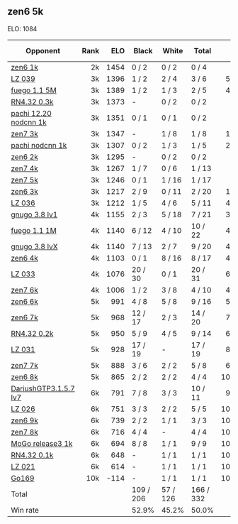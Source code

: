 ## zen6 5k ##

ELO: 1084

Opponent | Rank | ELO | Black | White | Total | Win rate
---------|-----:|----:|-------|-------|-------|-------:
[zen6 1k](zen6%201k.md) | 2k | 1454 | 0 / 2 | 0 / 2 | 0 / 4 | 0.0%
[LZ 039](LZ%20039.md) | 3k | 1396 | 1 / 2 | 2 / 4 | 3 / 6 | 50.0%
[fuego 1.1 5M](fuego%201.1%205M.md) | 3k | 1389 | 1 / 2 | 1 / 3 | 2 / 5 | 40.0%
[RN4.32 0.3k](RN4.32%200.3k.md) | 3k | 1373 | - | 0 / 2 | 0 / 2 | 0.0%
[pachi 12.20 nodcnn 1k](pachi%2012.20%20nodcnn%201k.md) | 3k | 1351 | 0 / 1 | 0 / 1 | 0 / 2 | 0.0%
[zen7 3k](zen7%203k.md) | 3k | 1347 | - | 1 / 8 | 1 / 8 | 12.5%
[pachi nodcnn 1k](pachi%20nodcnn%201k.md) | 3k | 1307 | 0 / 2 | 1 / 3 | 1 / 5 | 20.0%
[zen6 2k](zen6%202k.md) | 3k | 1295 | - | 0 / 2 | 0 / 2 | 0.0%
[zen7 4k](zen7%204k.md) | 3k | 1267 | 1 / 7 | 0 / 6 | 1 / 13 | 7.7%
[zen7 5k](zen7%205k.md) | 3k | 1246 | 0 / 1 | 1 / 16 | 1 / 17 | 5.9%
[zen6 3k](zen6%203k.md) | 3k | 1217 | 2 / 9 | 0 / 11 | 2 / 20 | 10.0%
[LZ 036](LZ%20036.md) | 3k | 1212 | 1 / 5 | 4 / 6 | 5 / 11 | 45.5%
[gnugo 3.8 lv1](gnugo%203.8%20lv1.md) | 4k | 1155 | 2 / 3 | 5 / 18 | 7 / 21 | 33.3%
[fuego 1.1 1M](fuego%201.1%201M.md) | 4k | 1140 | 6 / 12 | 4 / 10 | 10 / 22 | 45.5%
[gnugo 3.8 lvX](gnugo%203.8%20lvX.md) | 4k | 1140 | 7 / 13 | 2 / 7 | 9 / 20 | 45.0%
[zen6 4k](zen6%204k.md) | 4k | 1103 | 0 / 1 | 8 / 16 | 8 / 17 | 47.1%
[LZ 033](LZ%20033.md) | 4k | 1076 | 20 / 30 | 0 / 1 | 20 / 31 | 64.5%
[zen7 6k](zen7%206k.md) | 4k | 1006 | 1 / 2 | 3 / 8 | 4 / 10 | 40.0%
[zen6 6k](zen6%206k.md) | 5k | 991 | 4 / 8 | 5 / 8 | 9 / 16 | 56.3%
[zen6 7k](zen6%207k.md) | 5k | 968 | 12 / 17 | 2 / 3 | 14 / 20 | 70.0%
[RN4.32 0.2k](RN4.32%200.2k.md) | 5k | 950 | 5 / 9 | 4 / 5 | 9 / 14 | 64.3%
[LZ 031](LZ%20031.md) | 5k | 928 | 17 / 19 | - | 17 / 19 | 89.5%
[zen7 7k](zen7%207k.md) | 5k | 888 | 3 / 6 | 2 / 2 | 5 / 8 | 62.5%
[zen6 8k](zen6%208k.md) | 5k | 865 | 2 / 2 | 2 / 2 | 4 / 4 | 100.0%
[DariushGTP3.1.5.7 lv7](DariushGTP3.1.5.7%20lv7.md) | 6k | 791 | 7 / 8 | 3 / 3 | 10 / 11 | 90.9%
[LZ 026](LZ%20026.md) | 6k | 751 | 3 / 3 | 2 / 2 | 5 / 5 | 100.0%
[zen6 9k](zen6%209k.md) | 6k | 739 | 2 / 2 | 1 / 1 | 3 / 3 | 100.0%
[zen7 8k](zen7%208k.md) | 6k | 716 | 4 / 4 | - | 4 / 4 | 100.0%
[MoGo release3 1k](MoGo%20release3%201k.md) | 6k | 694 | 8 / 8 | 1 / 1 | 9 / 9 | 100.0%
[RN4.32 0.1k](RN4.32%200.1k.md) | 6k | 648 | - | 1 / 1 | 1 / 1 | 100.0%
[LZ 021](LZ%20021.md) | 6k | 614 | - | 1 / 1 | 1 / 1 | 100.0%
[Go169](Go169.md) | 10k | -114 | - | 1 / 1 | 1 / 1 | 100.0%
Total | | | 109 / 206 | 57 / 126 | 166 / 332 | 
Win rate| | | 52.9% | 45.2% | 50.0% | 
